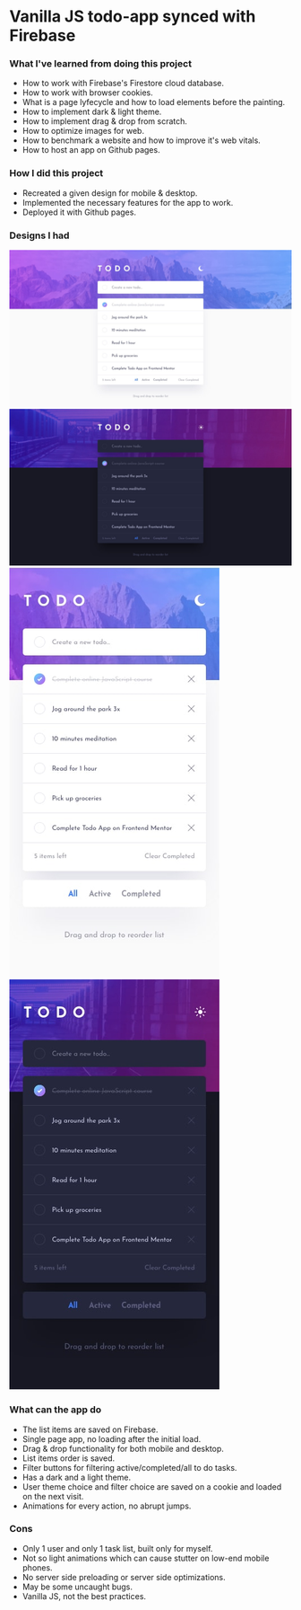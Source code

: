 # Vanilla JS todo-app synced with Firebase
 
### What I've learned from doing this project
* How to work with Firebase's Firestore cloud database.
* How to work with browser cookies.
* What is a page lyfecycle and how to load elements before the painting.
* How to implement dark & light theme.
* How to implement drag & drop from scratch.
* How to optimize images for web.
* How to benchmark a website and how to improve it's web vitals.
* How to host an app on Github pages.


### How I did this project
* Recreated a given design for mobile & desktop.
* Implemented the necessary features for the app to work.
* Deployed it with Github pages.


### Designs I had
![alt text](https://raw.githubusercontent.com/Dan-Lucian/todo-app/main/design/desktop-design-light.jpg "Desktop light theme")
![alt text](https://raw.githubusercontent.com/Dan-Lucian/todo-app/main/design/desktop-design-dark.jpg "Desktop dark theme")
![alt text](https://raw.githubusercontent.com/Dan-Lucian/todo-app/main/design/mobile-design-light.jpg "Mobile light theme")
![alt text](https://raw.githubusercontent.com/Dan-Lucian/todo-app/main/design/mobile-design-dark.jpg "Mobile dark theme")
 
 
### What can the app do
* The list items are saved on Firebase.
* Single page app, no loading after the initial load.
* Drag & drop functionality for both mobile and desktop.
* List items order is saved.
* Filter buttons for filtering active/completed/all to do tasks.
* Has a dark and a light theme.
* User theme choice and filter choice are saved on a cookie and loaded on the next visit.
* Animations for every action, no abrupt jumps.


### Cons
* Only 1 user and only 1 task list, built only for myself.
* Not so light animations which can cause stutter on low-end mobile phones.
* No server side preloading or server side optimizations.
* May be some uncaught bugs.
* Vanilla JS, not the best practices.
